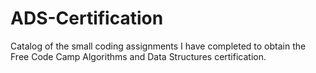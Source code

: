 # ADS-Certification
Catalog of the small coding assignments I have completed to obtain the Free Code Camp Algorithms and Data Structures certification.

